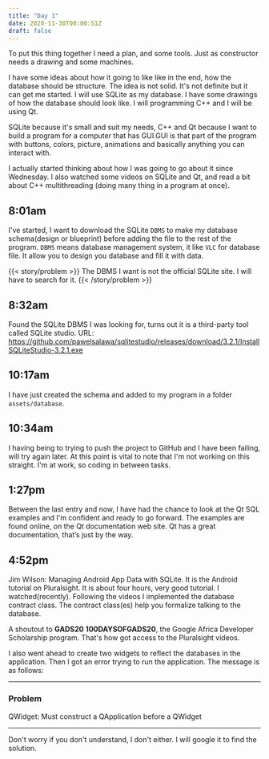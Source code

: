 ```yaml
---
title: "Day 1"
date: 2020-11-30T08:00:51Z
draft: false
---
```


To put this thing together I need a plan, and some tools. Just as constructor needs a drawing and some machines. 

I have some ideas about how it going to like like in the end, how the database should be structure. The idea is not solid. It's not definite but it can get me started. I will use SQLite as my database. I have some drawings of how the database should look like. I will programming C++ and I will be using Qt.  <!--more-->


SQLite because it's small and suit my needs, C++ and Qt because I want to build a program for a computer that has GUI.GUI is that part of the program with buttons, colors, picture, animations and basically anything you can interact with. 

I actually started thinking about how I was going to go about it since Wednesday. I also watched some videos on SQLite and Qt, and read a bit about C++ multithreading (doing many thing in a program at once).

<!-- {{< story/time "8" "1" "am" >}} -->
## 8:01am

I've started, I want to download the SQLite `DBMS` to make my database schema(design or blueprint) before adding the file to the rest of the program.  `DBMS` means database management system, it like `VLC` for database file. It allow you to design you database and fill it with data. 

{{< story/problem >}} The DBMS I want is not the official SQLite site. I will have to search for it. {{< /story/problem >}} 

<!-- {{< story/time "8" "32" "am" >}}   -->
## 8:32am

Found the SQLite DBMS I was looking for, turns out it is a third-party tool called SQLite studio. 
URL: https://github.com/pawelsalawa/sqlitestudio/releases/download/3.2.1/InstallSQLiteStudio-3.2.1.exe 

<!-- {{< story/time "10" "17" "am" >}} -->
## 10:17am

I have just created the schema and added to my program in a folder `assets/database`. 

<!-- {{< story/time "10" "34" "am" >}}  -->
## 10:34am

I having being to trying to push the project to GitHub and I have been failing, will try again later. 
At this point is vital to note that I'm not working on this straight. I'm at work, so coding in between tasks. 

<!-- {{< story/time "1" "27" "pm" >}}  -->
## 1:27pm

Between the last entry and now, I have had the chance to look at the Qt SQL examples and I'm confident and ready to go forward. The examples are found online, on the Qt documentation web site. Qt has a great documentation, that’s just by the way.

<!-- {{< story/time "4" "52" "pm" >}}  -->
## 4:52pm

Jim Wilson: Managing Android App Data with SQLite. It is the Android tutorial on Pluralsight. It is about four hours, very good tutorial. I watched(recently). Following the videos I implemented the database contract class. The contract class(es) help you formalize talking to the database. 

A shoutout to **GADS20** **100DAYSOFGADS20**, the Google Africa Developer Scholarship program. That's how got access to the Pluralsight videos.

I also went ahead to create two widgets to reflect the databases in the application. Then I got an error trying to run the application. The message is as follows:

<!-- {{< story/problem >}} -->
---

### Problem

QWidget: Must construct a QApplication before a QWidget 

<!-- {{< /story/problem >}} -->
---

Don't worry if you don't understand, I don't either. I will google it to find the solution.

<!-- {{< story/nav prev="day-1-intro" next="day-2" >}} -->
